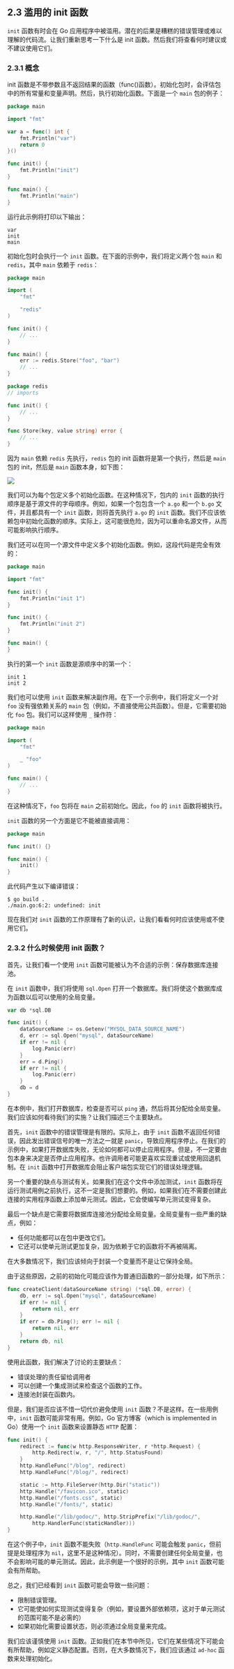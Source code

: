 ## 2.3 滥用的 init 函数

`init` 函数有时会在 Go 应用程序中被滥用。潜在的后果是糟糕的错误管理或难以理解的代码流。让我们重新思考一下什么是 init 函数。然后我们将查看何时建议或不建议使用它们。

### 2.3.1 概念

init 函数是不带参数且不返回结果的函数（func()函数）。初始化包时，会评估包中的所有常量和变量声明。然后，执行初始化函数。下面是一个 `main` 包的例子：

```go
package main

import "fmt"

var a = func() int {
    fmt.Println("var")
    return 0
}()

func init() {
    fmt.Println("init")
}

func main() {
    fmt.Println("main")
}
```

运行此示例将打印以下输出：

```shell
var
init
main
```

初始化包时会执行一个 `init` 函数。在下面的示例中，我们将定义两个包 `main` 和 `redis`，其中 `main` 依赖于 `redis`：

```go
package main

import (
    "fmt"

    "redis"
)

func init() {
    // ...
}

func main() {
    err := redis.Store("foo", "bar")
    // ...
}
```

```go
package redis
// imports

func init() {
	// ...
}

func Store(key, value string) error {
	// ...
}
```

因为 `main` 依赖 `redis` 先执行，`redis` 包的 init 函数将是第一个执行，然后是 `main` 包的 init，然后是 `main` 函数本身，如下图：

![](https://img.exciting.net.cn/25.png)

我们可以为每个包定义多个初始化函数。在这种情况下，包内的 `init` 函数的执行顺序是基于源文件的字母顺序。例如，如果一个包包含一个 `a.go` 和一个 `b.go` 文件，并且都具有一个 `init` 函数，则将首先执行 `a.go` 的 `init` 函数。我们不应该依赖包中初始化函数的顺序。实际上，这可能很危险，因为可以重命名源文件，从而可能影响执行顺序。

我们还可以在同一个源文件中定义多个初始化函数。例如，这段代码是完全有效的：

```go
package main

import "fmt"

func init() {
    fmt.Println("init 1")
}

func init() {
    fmt.Println("init 2")
}

func main() {
}
```

执行的第一个 `init` 函数是源顺序中的第一个：

```shell
init 1
init 2
```

我们也可以使用 `init` 函数来解决副作用。在下一个示例中，我们将定义一个对 `foo` 没有强依赖关系的 `main` 包（例如，不直接使用公共函数）。但是，它需要初始化 `foo` 包。我们可以这样使用 `_` 操作符：

```go
package main

import (
    "fmt"

    _ "foo"
)

func main() {
    // ...
}
```

在这种情况下，`foo` 包将在 `main` 之前初始化。因此，`foo` 的 `init` 函数将被执行。

`init` 函数的另一个方面是它不能被直接调用：

```go
package main

func init() {}

func main() {
    init()
}
```

此代码产生以下编译错误：

```shell
$ go build .
./main.go:6:2: undefined: init
```

现在我们对 `init` 函数的工作原理有了新的认识，让我们看看何时应该使用或不使用它们。

### 2.3.2 什么时候使用 init 函数？

首先，让我们看一个使用 `init` 函数可能被认为不合适的示例：保存数据库连接池。

在 `init` 函数中，我们将使用 `sql.Open` 打开一个数据库。我们将使这个数据库成为函数以后可以使用的全局变量。

```go
var db *sql.DB

func init() {
    dataSourceName := os.Getenv("MYSQL_DATA_SOURCE_NAME")
    d, err := sql.Open("mysql", dataSourceName)
    if err != nil {
        log.Panic(err)
    }
    err = d.Ping()
    if err != nil {
        log.Panic(err)
    }
    db = d
}
```

在本例中，我们打开数据库，检查是否可以 `ping` 通，然后将其分配给全局变量。我们应该如何看待我们的实施？让我们描述三个主要缺点。

首先，`init` 函数中的错误管理是有限的。实际上，由于 `init` 函数不返回任何错误，因此发出错误信号的唯一方法之一就是 `panic`，导致应用程序停止。在我们的示例中，如果打开数据库失败，无论如何都可以停止应用程序。但是，不一定要由包本身来决定是否停止应用程序。也许调用者可能更喜欢实现重试或使用回退机制。在 `init` 函数中打开数据库会阻止客户端包实现它们的错误处理逻辑。

另一个重要的缺点与测试有关。如果我们在这个文件中添加测试，`init` 函数将在运行测试用例之前执行，这不一定是我们想要的。例如，如果我们在不需要创建此连接的实用程序函数上添加单元测试。因此，它会使编写单元测试变得复杂。

最后一个缺点是它需要将数据库连接池分配给全局变量。全局变量有一些严重的缺点，例如：

* 任何功能都可以在包中更改它们。
* 它还可以使单元测试更加复杂，因为依赖于它的函数将不再被隔离。

在大多数情况下，我们应该倾向于封装一个变量而不是让它保持全局。

由于这些原因，之前的初始化可能应该作为普通旧函数的一部分处理，如下所示：

```go
func createClient(dataSourceName string) (*sql.DB, error) {
    db, err := sql.Open("mysql", dataSourceName)
    if err != nil {
        return nil, err
    }
    if err = db.Ping(); err != nil {
        return nil, err
    }
    return db, nil
}
```

使用此函数，我们解决了讨论的主要缺点：

* 错误处理的责任留给调用者
* 可以创建一个集成测试来检查这个函数的工作。
* 连接池封装在函数内。

但是，我们是否应该不惜一切代价避免使用 `init` 函数？不是这样。在一些用例中，`init` 函数可能非常有用。例如，Go 官方博客（which is implemented in Go）使用一个 `init` 函数来设置静态 `HTTP` 配置：

```go
func init() {
    redirect := func(w http.ResponseWriter, r *http.Request) {
        http.Redirect(w, r, "/", http.StatusFound)
    }
    http.HandleFunc("/blog", redirect)
    http.HandleFunc("/blog/", redirect)

    static := http.FileServer(http.Dir("static"))
    http.Handle("/favicon.ico", static)
    http.Handle("/fonts.css", static)
    http.Handle("/fonts/", static)

    http.Handle("/lib/godoc/", http.StripPrefix("/lib/godoc/",
        http.HandlerFunc(staticHandler)))
}
```

在这个例子中，`init` 函数不能失败（`http.HandleFunc` 可能会触发 `panic`，但前提是处理程序为 `nil`，这里不是这种情况）。同时，不需要创建任何全局变量，也不会影响可能的单元测试。因此，此示例是一个很好的示例，其中 `init` 函数可能会有所帮助。

总之，我们已经看到 `init` 函数可能会导致一些问题：

* 限制错误管理。
* 它可能使如何实现测试变得复杂（例如，要设置外部依赖项，这对于单元测试的范围可能不是必需的）
* 如果初始化需要设置状态，则必须通过全局变量来完成。

我们应该谨慎使用 `init` 函数。正如我们在本节中所见，它们在某些情况下可能会有所帮助，例如定义静态配置。否则，在大多数情况下，我们应该通过 `ad‑hoc` 函数来处理初始化。